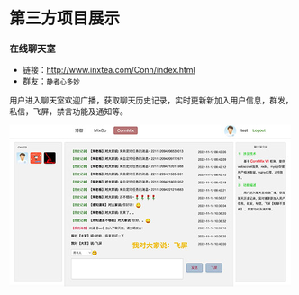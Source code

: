 # 第三方项目展示

### 在线聊天室

- 链接：http://www.inxtea.com/Conn/index.html
- 群友：`静者心多妙`

用户进入聊天室欢迎广播，获取聊天历史记录，实时更新新加入用户信息，群发，私信，飞屏，禁言功能及通知等。

![](images/项目1.png)
